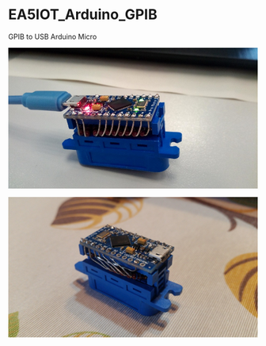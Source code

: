 # EA5IOT\_Arduino\_GPIB

GPIB to USB Arduino Micro

![](/assets/IMG_20181016_132011.jpg)

![](/assets/IMG_20191216_085443.jpg)

